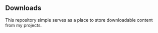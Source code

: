 ## Downloads

This repository simple serves as a place to store downloadable content from my projects.
